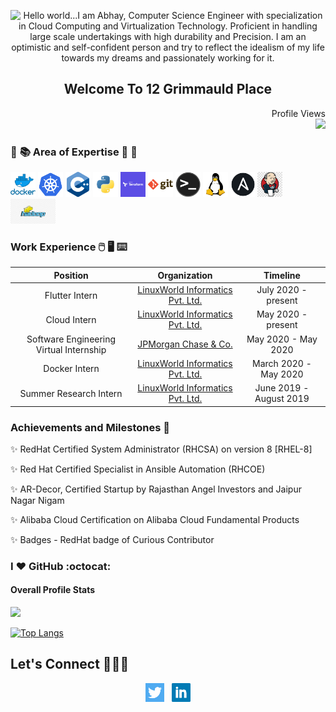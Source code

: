 <p align="center">
 
 
 <img src="https://raw.githubusercontent.com/sagar-viradiya/sagar-viradiya/master/resources/banner.png" alt="Hello world...I am Abhay, Computer Science Engineer with specialization in Cloud Computing and Virtualization Technology. Proficient in handling large scale undertakings with high durability and Precision. I am an optimistic and self-confident person and try to reflect the idealism of my life towards my dreams and passionately working for it.">

 
 <h2 align="center">Welcome To 12 Grimmauld Place</h2>
</p>

<p align="right"> 
  Profile Views<br>
  <img height="25" src="https://profile-counter.glitch.me/srabhayraj/count.svg" />
</p>

### :open_book: :books: Area of Expertise :closed_book: :green_book:

<code><img height="40" src="https://raw.githubusercontent.com/github/explore/80688e429a7d4ef2fca1e82350fe8e3517d3494d/topics/docker/docker.png"></code>
<code><img height="40" src="https://raw.githubusercontent.com/github/explore/80688e429a7d4ef2fca1e82350fe8e3517d3494d/topics/kubernetes/kubernetes.png"></code>
<code><img height="40" src="https://raw.githubusercontent.com/github/explore/80688e429a7d4ef2fca1e82350fe8e3517d3494d/topics/cpp/cpp.png"></code>
<code><img height="40" src="https://raw.githubusercontent.com/github/explore/80688e429a7d4ef2fca1e82350fe8e3517d3494d/topics/python/python.png"></code>
<code><img height="40" src="https://raw.githubusercontent.com/github/explore/80688e429a7d4ef2fca1e82350fe8e3517d3494d/topics/terraform/terraform.png"></code>
<code><img height="40" src="https://raw.githubusercontent.com/github/explore/80688e429a7d4ef2fca1e82350fe8e3517d3494d/topics/git/git.png"></code>
<code><img height="40" src="https://raw.githubusercontent.com/github/explore/80688e429a7d4ef2fca1e82350fe8e3517d3494d/topics/terminal/terminal.png"></code>
<code><img height="40" src="https://raw.githubusercontent.com/github/explore/80688e429a7d4ef2fca1e82350fe8e3517d3494d/topics/linux/linux.png"></code>
<code><img height="40" src="https://raw.githubusercontent.com/github/explore/80688e429a7d4ef2fca1e82350fe8e3517d3494d/topics/ansible/ansible.png"></code>
<code><img height="40" src="https://github.com/srabhayraj/srabhayraj/blob/master/img/Jenkins.jpg"></code>
<code><img height="40" src="https://github.com/srabhayraj/srabhayraj/blob/master/img/Hadoop.png"></code>

### Work Experience :computer_mouse: :desktop_computer: :keyboard:

| Position | Organization | Timeline |
| :-: | :-: | :-: |
| Flutter Intern | [LinuxWorld Informatics Pvt. Ltd.](https://www.linuxworldindia.org) | July 2020 - present |
| Cloud Intern | [LinuxWorld Informatics Pvt. Ltd.](https://www.linuxworldindia.org) | May 2020 - present |
| Software Engineering Virtual Internship | [JPMorgan Chase & Co.](https://www.insidesherpa.com) | May 2020 - May 2020 |
| Docker Intern | [LinuxWorld Informatics Pvt. Ltd.](https://www.linuxworldindia.org) | March 2020 - May 2020 |
| Summer Research Intern | [LinuxWorld Informatics Pvt. Ltd.](https://www.linuxworldindia.org) | June 2019 - August 2019 |


### Achievements and Milestones :crown:

:sparkles:	RedHat Certified System Administrator (RHCSA) on version 8 [RHEL-8]

:sparkles: Red Hat Certified Specialist in Ansible Automation (RHCOE)

:sparkles: AR-Decor, Certified Startup by Rajasthan Angel Investors and Jaipur Nagar Nigam

:sparkles: Alibaba Cloud Certification on Alibaba Cloud Fundamental Products

:sparkles: Badges - RedHat badge of Curious Contributor


### I :heart: GitHub :octocat:

#### Overall Profile Stats

![](https://github-readme-stats.vercel.app/api?username=srabhayraj&count_private=true&show_icons=true&line_height=30&theme=dark)



[![Top Langs](https://github-readme-stats.vercel.app/api/top-langs/?username=srabhayraj&layout=compact)](https://github.com/srabhayraj/github-readme-stats)




## Let's Connect :people_holding_hands:

<p align='center'>
<a href="https://twitter.com/sr_abhayraj"><img height="30" src="https://github.com/srabhayraj/srabhayraj/blob/master/img/twitter.png?raw=true"></a>&nbsp;&nbsp;
<a href="https://www.linkedin.com/in/abhay-raj-singh-rathore-54078a160"><img height="30" src="https://github.com/srabhayraj/srabhayraj/blob/master/img/linkedin.png?raw=true"></a>
</p>
